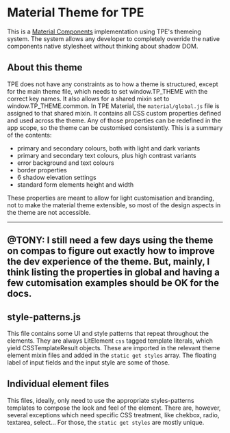 # Material Theme for TPE
This is a [Material Components](https://material.io/components) implementation using TPE's themeing system.
The system allows any developer to completely override the native components native stylesheet without thinking about shadow DOM.

## About this theme
TPE does not have any constraints as to how a theme is structured, except for the main theme file, which needs to set window.TP_THEME with the correct key names.
It also allows for a shared mixin set to window.TP_THEME.common. In TPE Material, the `material/global.js` file is assigned to that shared mixin. It contains all CSS custom properties defined and used across the theme.
Any of those properties can be redefined in the app scope, so the theme can be customised consistently. This is a summary of the contents:

- primary and secondary colours, both with light and dark variants
- primary and secondary text colours, plus high contrast variants
- error background and text colours
- border properties
- 6 shadow elevation settings
- standard form elements height and width

These properties are meant to allow for light customisation and branding, not to make the material theme extensible, so most of the design aspects in the theme are not accessible.

---
@TONY: I still need a few days using the theme on compas to figure out exactly how to improve the dev experience of the theme. But, mainly, I think listing the properties in global and having a few cutomisation examples should be OK for the docs.
---

## style-patterns.js
This file contains some UI and style patterns that repeat throughout the elements. They are always LitElement `css` tagged template literals, which yield CSSTemplateResult objects.
These are imported in the relevant theme element mixin files and added in the `static get styles` array.
The floating label of input fields and the input style are some of those.

## Individual element files
This files, ideally, only need to use the appropriate styles-patterns templates to compose the look and feel of the element. There are, however, several exceptions which need specific CSS treatment, like chekbox, radio, textarea, select... For those, the `static get styles` are mostly unique.
